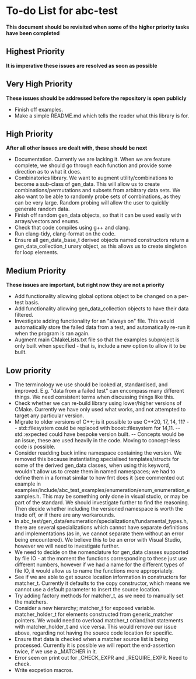 # To-do List for abc-test #

**This document should be revisited when some of the higher priority tasks have been completed**

## Highest Priority

**It is imperative these issues are resolved as soon as possible**

## Very High Priority

**These issues should be addressed before the repository is open publicly**

- Finish off examples.
- Make a simple README.md which tells the reader what this library is for.

## High Priority

**After all other issues are dealt with, these should be next**

- Documentation. Currently we are lacking it. When we are feature complete, we should go through each function and provide some direction as to what it does.
- Combinatorics library. We want to augment utility/combinations to become a sub-class of gen_data. This will allow us to create combinations/permutations and subsets from arbitrary data sets. We also want to be able to randomly probe sets of combinations, as they can be very large. Random probing will allow the user to quickly generate random data.
- Finish off random gen_data objects, so that it can be used easily with arrays/vectors and enums.
- Check that code compiles using g++ and clang.
- Run clang-tidy, clang-format on the code.
- Ensure all gen_data_base_t derived objects named constructors return a gen_data_collection_t unary object, as this allows us to create singleton for loop elements.

## Medium Priority

**These issues are important, but right now they are not a priority**

- Add functionality allowing global options object to be changed on a per-test basis.
- Add functionality allowing gen_data_collection<T> objects to have their data filtered.
- Investigate adding functionality for an "always on" file. This would automatically store the failed data from a test, and automatically re-run it when the program is ran again. 
- Augment main CMakeLists.txt file so that the examples subproject is only built when specified - that is, include a new option to allow it to be built.

## Low priority

- The terminology we use should be looked at, standardised, and improved. E.g. "data from a failed test" can encompass many different things. We need consistent terms when discussing things like this.
- Check whether we can re-build library using lower/higher versions of CMake. Currently we have only used what works, and not attempted to target any particular version.
- Migrate to older versions of C++; is it possible to use C++20, 17, 14, 11?
-- std::filesystem could be replaced with boost::filesystem for 14,11.
-- std::expected could have bespoke version built.
-- Concepts would be an issue, these are used heavily in the code. Moving to concept-less code is possible.
- Consider readding back inline namespace containing the version. We removed this because instantiating specialised templates/structs for some of the derived gen_data classes, when using this keyword, wouldn't allow us to create them in named namespaces; we had to define them in a format similar to how fmt does it (see commented out example in examples/include/abc_test_examples/enumeration/enum_enumeration_examples.h. This may be something only done in visual studio, or may be part of the standard. We should investigate further to find the reasoning. Then decide whether including the versioned namespace is worth the trade off, or if there are any workarounds.
- In abc_test/gen_data/enumeration/specializations/fundamental_types.h, there are several specializations which cannot have separate definitions and implementations (as in, we cannot separate them without an error being encountered). We believe this to be an error with Visual Studio, however we will need to investigate further.
- We need to decide on the nomenclature for gen_data classes supported by file IO - at the moment the functions corresponding to these just use different numbers, however if we had a name for the different types of file IO, it would allow us to name the functions more appropriately. 
- See if we are able to get source location information in constructors for matcher_t. Currently it defaults to the copy constructor, which means we cannot use a default parameter to insert the source location.
- Try adding factory methods for matcher_t, as we need to manually set the matchers.
- Consider a new hierarchy; matcher_t for exposed variable. matcher_holder_t for elements constructed from generic_matcher pointers. We would need to overload matcher_t or/and/not statements with matcher_holder_t and vice versa. This would remove our issue above, regarding not having the source code location for specific. 
- Ensure that data is checked when a matcher source list is being processed. Currently it is possible we will report the end-assertion twice, if we use a _MATCHER in it.
- Error seen on print out for _CHECK_EXPR and _REQUIRE_EXPR. Need to check.
- Write excpetion macros.